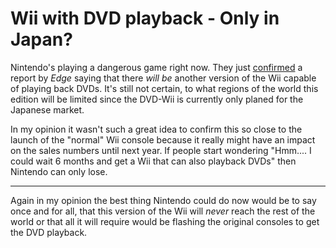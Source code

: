 # Wii with DVD playback - Only in Japan?

Nintendo's playing a dangerous game right now. They just [confirmed](http://www.golem.de/0610/48649.html) a report by _Edge_ saying that there _will be_ another version of the Wii capable of playing back DVDs. It's still not certain, to what regions of the world this edition will be limited since the DVD-Wii is currently only planed for the Japanese market.

In my opinion it wasn't such a great idea to confirm this so close to the launch of the "normal" Wii console because it really might have an impact on the sales numbers until next year. If people start wondering "Hmm.... I could wait 6 months and get a Wii that can also playback DVDs" then Nintendo can only lose.

-------------------------------

 Again in my opinion the best thing Nintendo could do now would be to say once and for all, that this version of the Wii will _never_ reach the rest of the world or that all it will require would be flashing the original consoles to get the DVD playback.